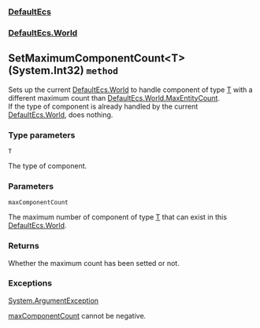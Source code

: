 ### [DefaultEcs](./DefaultEcs.md 'DefaultEcs')
### [DefaultEcs.World](./DefaultEcs-World.md 'DefaultEcs.World')
## SetMaximumComponentCount&lt;T&gt;(System.Int32) `method`
Sets up the current [DefaultEcs.World](./DefaultEcs-World.md 'DefaultEcs.World') to handle component of type [T](#DefaultEcs-World-SetMaximumComponentCount-T-(System-Int32)-T 'DefaultEcs.World.SetMaximumComponentCount&lt;T&gt;(System.Int32).T') with a different maximum count than [DefaultEcs.World.MaxEntityCount](./DefaultEcs-World-MaxEntityCount.md 'DefaultEcs.World.MaxEntityCount').<br/>If the type of component is already handled by the current [DefaultEcs.World](./DefaultEcs-World.md 'DefaultEcs.World'), does nothing.
### Type parameters

<a name='DefaultEcs-World-SetMaximumComponentCount-T-(System-Int32)-T'></a>
`T`

The type of component.
### Parameters

<a name='DefaultEcs-World-SetMaximumComponentCount-T-(System-Int32)-maxComponentCount'></a>
`maxComponentCount`

The maximum number of component of type [T](#DefaultEcs-World-SetMaximumComponentCount-T-(System-Int32)-T 'DefaultEcs.World.SetMaximumComponentCount&lt;T&gt;(System.Int32).T') that can exist in this [DefaultEcs.World](./DefaultEcs-World.md 'DefaultEcs.World').
### Returns
Whether the maximum count has been setted or not.
### Exceptions

[System.ArgumentException](https://docs.microsoft.com/en-us/dotnet/api/System.ArgumentException 'System.ArgumentException')

[maxComponentCount](#DefaultEcs-World-SetMaximumComponentCount-T-(System-Int32)-maxComponentCount 'DefaultEcs.World.SetMaximumComponentCount&lt;T&gt;(System.Int32).maxComponentCount') cannot be negative.
